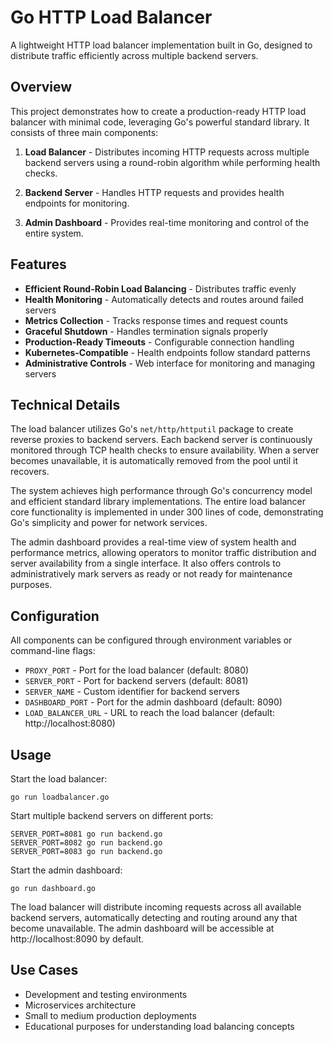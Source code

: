 # Go HTTP Load Balancer

A lightweight HTTP load balancer implementation built in Go, designed to distribute traffic efficiently across multiple backend servers.

## Overview

This project demonstrates how to create a production-ready HTTP load balancer with minimal code, leveraging Go's powerful standard library. It consists of three main components:

1. **Load Balancer** - Distributes incoming HTTP requests across multiple backend servers using a round-robin algorithm while performing health checks.

2. **Backend Server** - Handles HTTP requests and provides health endpoints for monitoring.

3. **Admin Dashboard** - Provides real-time monitoring and control of the entire system.

## Features

- **Efficient Round-Robin Load Balancing** - Distributes traffic evenly
- **Health Monitoring** - Automatically detects and routes around failed servers
- **Metrics Collection** - Tracks response times and request counts
- **Graceful Shutdown** - Handles termination signals properly
- **Production-Ready Timeouts** - Configurable connection handling
- **Kubernetes-Compatible** - Health endpoints follow standard patterns
- **Administrative Controls** - Web interface for monitoring and managing servers

## Technical Details

The load balancer utilizes Go's `net/http/httputil` package to create reverse proxies to backend servers. Each backend server is continuously monitored through TCP health checks to ensure availability. When a server becomes unavailable, it is automatically removed from the pool until it recovers.

The system achieves high performance through Go's concurrency model and efficient standard library implementations. The entire load balancer core functionality is implemented in under 300 lines of code, demonstrating Go's simplicity and power for network services.

The admin dashboard provides a real-time view of system health and performance metrics, allowing operators to monitor traffic distribution and server availability from a single interface. It also offers controls to administratively mark servers as ready or not ready for maintenance purposes.

## Configuration

All components can be configured through environment variables or command-line flags:

- `PROXY_PORT` - Port for the load balancer (default: 8080)
- `SERVER_PORT` - Port for backend servers (default: 8081)
- `SERVER_NAME` - Custom identifier for backend servers
- `DASHBOARD_PORT` - Port for the admin dashboard (default: 8090)
- `LOAD_BALANCER_URL` - URL to reach the load balancer (default: http://localhost:8080)

## Usage

Start the load balancer:

```
go run loadbalancer.go
```

Start multiple backend servers on different ports:

```
SERVER_PORT=8081 go run backend.go
SERVER_PORT=8082 go run backend.go
SERVER_PORT=8083 go run backend.go
```

Start the admin dashboard:

```
go run dashboard.go
```

The load balancer will distribute incoming requests across all available backend servers, automatically detecting and routing around any that become unavailable. The admin dashboard will be accessible at http://localhost:8090 by default.

## Use Cases

- Development and testing environments
- Microservices architecture
- Small to medium production deployments
- Educational purposes for understanding load balancing concepts
